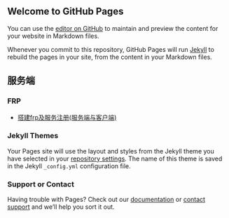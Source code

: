 
## Welcome to GitHub Pages

You can use the [editor on GitHub](https://github.com/wz930206/wuzhao.github.io/edit/gh-pages/index.md) to maintain and preview the content for your website in Markdown files.

Whenever you commit to this repository, GitHub Pages will run [Jekyll](https://jekyllrb.com/) to rebuild the pages in your site, from the content in your Markdown files.

## 服务端
### FRP
  - [搭建frp及服务注册(服务端与客户端)](https://github.com/wz930206/wuzhao.github.io/issues/1)

### Jekyll Themes

Your Pages site will use the layout and styles from the Jekyll theme you have selected in your [repository settings](https://github.com/wz930206/wuzhao.github.io/settings/pages). The name of this theme is saved in the Jekyll `_config.yml` configuration file.

### Support or Contact

Having trouble with Pages? Check out our [documentation](https://docs.github.com/categories/github-pages-basics/) or [contact support](https://support.github.com/contact) and we’ll help you sort it out.
